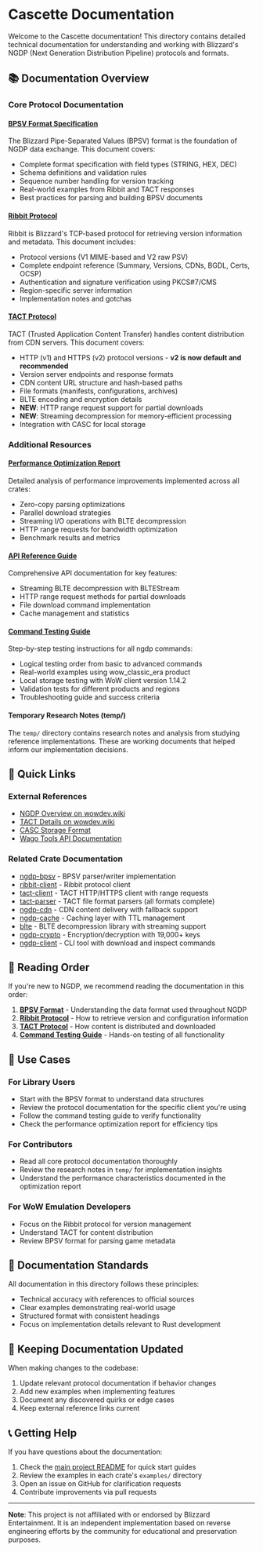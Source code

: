 # Cascette Documentation

Welcome to the Cascette documentation! This directory contains detailed technical
documentation for understanding and working with Blizzard's NGDP (Next Generation
Distribution Pipeline) protocols and formats.

## 📚 Documentation Overview

### Core Protocol Documentation

#### [BPSV Format Specification](bpsv-format.md)

The Blizzard Pipe-Separated Values (BPSV) format is the foundation of NGDP data
exchange. This document covers:

- Complete format specification with field types (STRING, HEX, DEC)
- Schema definitions and validation rules
- Sequence number handling for version tracking
- Real-world examples from Ribbit and TACT responses
- Best practices for parsing and building BPSV documents

#### [Ribbit Protocol](ribbit-protocol.md)

Ribbit is Blizzard's TCP-based protocol for retrieving version information and
metadata. This document includes:

- Protocol versions (V1 MIME-based and V2 raw PSV)
- Complete endpoint reference (Summary, Versions, CDNs, BGDL, Certs, OCSP)
- Authentication and signature verification using PKCS#7/CMS
- Region-specific server information
- Implementation notes and gotchas

#### [TACT Protocol](tact-protocol.md)

TACT (Trusted Application Content Transfer) handles content distribution from CDN
servers. This document covers:

- HTTP (v1) and HTTPS (v2) protocol versions - **v2 is now default and recommended**
- Version server endpoints and response formats
- CDN content URL structure and hash-based paths
- File formats (manifests, configurations, archives)
- BLTE encoding and encryption details
- **NEW**: HTTP range request support for partial downloads
- **NEW**: Streaming decompression for memory-efficient processing
- Integration with CASC for local storage

### Additional Resources

#### [Performance Optimization Report](performance-optimization-report.md)

Detailed analysis of performance improvements implemented across all crates:

- Zero-copy parsing optimizations
- Parallel download strategies
- Streaming I/O operations with BLTE decompression
- HTTP range requests for bandwidth optimization
- Benchmark results and metrics

#### [API Reference Guide](api-reference.md)

Comprehensive API documentation for key features:

- Streaming BLTE decompression with BLTEStream
- HTTP range request methods for partial downloads
- File download command implementation
- Cache management and statistics

#### [Command Testing Guide](command-testing-guide.md)

Step-by-step testing instructions for all ngdp commands:

- Logical testing order from basic to advanced commands
- Real-world examples using wow_classic_era product
- Local storage testing with WoW client version 1.14.2
- Validation tests for different products and regions
- Troubleshooting guide and success criteria

#### Temporary Research Notes (temp/)

The `temp/` directory contains research notes and analysis from studying reference
implementations. These are working documents that helped inform our implementation
decisions.

## 🔗 Quick Links

### External References

- [NGDP Overview on wowdev.wiki](https://wowdev.wiki/NGDP)
- [TACT Details on wowdev.wiki](https://wowdev.wiki/TACT)
- [CASC Storage Format](https://wowdev.wiki/CASC)
- [Wago Tools API Documentation](https://wago.tools/apis)

### Related Crate Documentation

- [ngdp-bpsv](../ngdp-bpsv/README.md) - BPSV parser/writer implementation
- [ribbit-client](../ribbit-client/README.md) - Ribbit protocol client
- [tact-client](../tact-client/README.md) - TACT HTTP/HTTPS client with range requests
- [tact-parser](../tact-parser/README.md) - TACT file format parsers (all formats complete)
- [ngdp-cdn](../ngdp-cdn/README.md) - CDN content delivery with fallback support
- [ngdp-cache](../ngdp-cache/README.md) - Caching layer with TTL management
- [blte](../blte/README.md) - BLTE decompression library with streaming support
- [ngdp-crypto](../ngdp-crypto/README.md) - Encryption/decryption with 19,000+ keys
- [ngdp-client](../ngdp-client/README.md) - CLI tool with download and inspect commands

## 📖 Reading Order

If you're new to NGDP, we recommend reading the documentation in this order:

1. **[BPSV Format](bpsv-format.md)** - Understanding the data format used throughout
   NGDP
2. **[Ribbit Protocol](ribbit-protocol.md)** - How to retrieve version and configuration
   information
3. **[TACT Protocol](tact-protocol.md)** - How content is distributed and downloaded
4. **[Command Testing Guide](command-testing-guide.md)** - Hands-on testing of all functionality

## 🎯 Use Cases

### For Library Users

- Start with the BPSV format to understand data structures
- Review the protocol documentation for the specific client you're using
- Follow the command testing guide to verify functionality
- Check the performance optimization report for efficiency tips

### For Contributors

- Read all core protocol documentation thoroughly
- Review the research notes in `temp/` for implementation insights
- Understand the performance characteristics documented in the optimization report

### For WoW Emulation Developers

- Focus on the Ribbit protocol for version management
- Understand TACT for content distribution
- Review BPSV format for parsing game metadata

## 📝 Documentation Standards

All documentation in this directory follows these principles:

- Technical accuracy with references to official sources
- Clear examples demonstrating real-world usage
- Structured format with consistent headings
- Focus on implementation details relevant to Rust development

## 🔄 Keeping Documentation Updated

When making changes to the codebase:

1. Update relevant protocol documentation if behavior changes
2. Add new examples when implementing features
3. Document any discovered quirks or edge cases
4. Keep external reference links current

## 📞 Getting Help

If you have questions about the documentation:

1. Check the [main project README](../README.md) for quick start guides
2. Review the examples in each crate's `examples/` directory
3. Open an issue on GitHub for clarification requests
4. Contribute improvements via pull requests

---

**Note**: This project is not affiliated with or endorsed by Blizzard Entertainment.
It is an independent implementation based on reverse engineering efforts by the
community for educational and preservation purposes.
